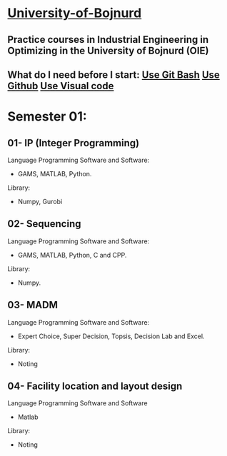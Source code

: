 # [**University-of-Bojnurd**](https://ub.ac.ir/)

**Practice courses in Industrial Engineering in Optimizing in the University of Bojnurd (OIE)**
   ---
What do I need before I start:   [Use Git Bash](https://roocket.ir/series/coding-with-vscode)   [Use Github](https://github.com/MKarimi21/git)  [Use Visual code](https://roocket.ir/series/coding-with-vscode)
   --- 

# Semester 01:
##
   ## 01- IP (Integer Programming) 
       
  Language Programming Software and Software:
             
  - GAMS, MATLAB, Python.
                
  Library:

  - Numpy, Gurobi
     
   ## 02- Sequencing
           
  Language Programming Software and Software:
             
  - GAMS, MATLAB, Python, C and CPP.
             
  Library:
               
  - Numpy.
      
   ## 03- MADM
             
  Language Programming Software and Software:
              
  - Expert Choice, Super Decision, Topsis, Decision Lab and Excel.
           
  Library:
              
  - Noting

   ## 04- Facility location and layout design

  Language Programming Software and Software

  - Matlab

  Library:

  - Noting
     
            
